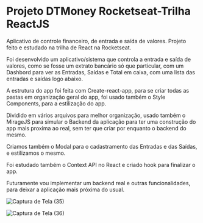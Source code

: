 # Projeto DTMoney Rocketseat-Trilha ReactJS

Aplicativo de controle financeiro, de entrada e saída de valores. Projeto feito e estudado na trilha de React na Rocketseat.

Foi desenvolvido um aplicativo/sistema que controla a entrada e saída de valores, como se fosse um extrato bancário só que particular,  com um Dashbord para ver as Entradas, Saídas e Total em caixa, com uma lista das entradas e saídas logo abaixo. 

A estrutura do app foi feita com Create-react-app, para se criar todas as pastas em organização geral do app, foi usado também o Style Components, para a estilização do app.

Dividido em vários arquivos para melhor organização, usado também o MirageJS para simular o Backend da aplicação para ter uma construção do app mais proxima ao real, sem ter que criar por enquanto o backend do mesmo.

Criamos também o Modal para o cadastramento das Entradas e das Saídas, e estilizamos o mesmo.


Foi estudado também o Context API no React e criado hook para finalizar o app.

Futuramente vou implementar um backend real e outras funcionalidades, para deixar a aplicação mais próxima do usual.

![Captura de Tela (35)](https://user-images.githubusercontent.com/69223872/158676874-c8d41a4c-f499-482c-a9bd-a06560634636.png)

![Captura de Tela (36)](https://user-images.githubusercontent.com/69223872/158677012-6d37f442-001e-4d4b-b25d-f45548145556.png)
